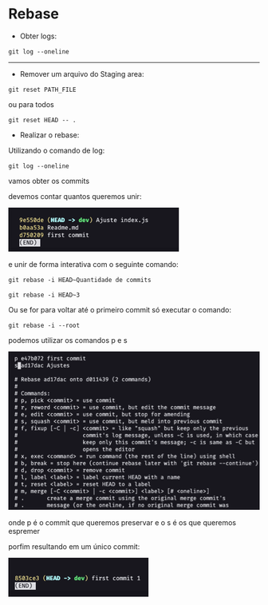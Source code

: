 # Rebase

- Obter logs:

```shell
git log --oneline
```

---

- Remover um arquivo do Staging area:

```shell
git reset PATH_FILE
```

ou para todos

```shell
git reset HEAD -- .
```

- Realizar o rebase:

Utilizando o comando de log:

```shell
git log --oneline
```

vamos obter os commits

devemos contar quantos queremos unir:

![varios commits](./images/varios_commits.png)

e unir de forma interativa com o seguinte comando:

```shell
git rebase -i HEAD~Quantidade de commits
```

```shell
git rebase -i HEAD~3
```

Ou se for para voltar até o primeiro commit só executar o comando:

```shell
git rebase -i --root
```

podemos utilizar os comandos p e s

![varios commits](./images/comandos.png)

onde p é o commit que queremos preservar e o s é os que queremos espremer

porfim resultando em um único commit:

![varios commits](./images/resultado.png)
